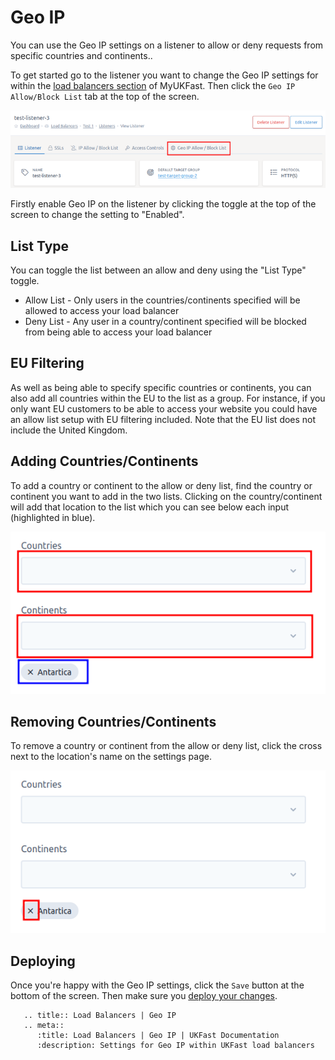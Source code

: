 # Geo IP

You can use the Geo IP settings on a listener to allow or deny requests from specific countries and continents..

To get started go to the listener you want to change the Geo IP settings for within the [load balancers section](https://portal.ans.co.uk/load-balancers) of MyUKFast. Then click the `Geo IP Allow/Block List` tab at the top of the screen.

![Geo IP Tab](../files/geo_ip_1.png)

Firstly enable Geo IP on the listener by clicking the toggle at the top of the screen to change the setting to "Enabled".

## List Type

You can toggle the list between an allow and deny using the "List Type" toggle.

* Allow List - Only users in the countries/continents specified will be allowed to access your load balancer
* Deny List - Any user in a country/continent specified will be blocked from being able to access your load balancer

## EU Filtering

As well as being able to specify specific countries or continents, you can also add all countries within the EU to the list as a group. For instance, if you only want EU customers to be able to access your website you could have an allow list setup with EU filtering included. Note that the EU list does not include the United Kingdom.

## Adding Countries/Continents

To add a country or continent to the allow or deny list, find the country or continent you want to add in the two lists. Clicking on the country/continent will add that location to the list which you can see below each input (highlighted in blue).

![Adding Geo IP](../files/geo_ip_2.png)

## Removing Countries/Continents

To remove a country or continent from the allow or deny list, click the cross next to the location's name on the settings page.

![Removing Geo IP](../files/geo_ip_3.png)

## Deploying

Once you're happy with the Geo IP settings, click the `Save` button at the bottom of the screen. Then make sure you [deploy your changes](/network/load-balancers/deploying-changes).

```eval_rst
   .. title:: Load Balancers | Geo IP
   .. meta::
      :title: Load Balancers | Geo IP | UKFast Documentation
      :description: Settings for Geo IP within UKFast load balancers
```